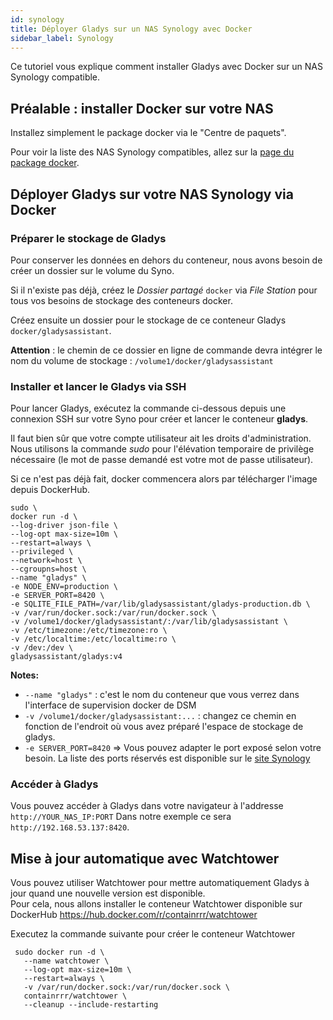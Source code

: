 ```yaml
---
id: synology
title: Déployer Gladys sur un NAS Synology avec Docker
sidebar_label: Synology
---
```


Ce tutoriel vous explique comment installer Gladys avec Docker sur un NAS Synology compatible.

## Préalable : installer Docker sur votre NAS

Installez simplement le package docker via le "Centre de paquets".

Pour voir la liste des NAS Synology compatibles, allez sur la [page du package docker](https://www.synology.com/fr-fr/dsm/packages/Docker).

## Déployer Gladys sur votre NAS Synology via Docker

### Préparer le stockage de Gladys

Pour conserver les données en dehors du conteneur, nous avons besoin de créer un dossier sur le volume du Syno.

Si il n'existe pas déjà, créez le _Dossier partagé_ `docker` via _File Station_ pour tous vos besoins de stockage des conteneurs docker.

Créez ensuite un dossier pour le stockage de ce conteneur Gladys `docker/gladysassistant`.

**Attention** : le chemin de ce dossier en ligne de commande devra intégrer le nom du volume de stockage : `/volume1/docker/gladysassistant`

### Installer et lancer le Gladys via SSH

Pour lancer Gladys, exécutez la commande ci-dessous depuis une connexion SSH sur votre Syno pour créer et lancer le conteneur **gladys**.

Il faut bien sûr que votre compte utilisateur ait les droits d'administration. Nous utilisons la commande _sudo_ pour l'élévation temporaire de privilège nécessaire (le mot de passe demandé est votre mot de passe utilisateur).

Si ce n'est pas déjà fait, docker commencera alors par télécharger l'image depuis DockerHub.

```
sudo \
docker run -d \
--log-driver json-file \
--log-opt max-size=10m \
--restart=always \
--privileged \
--network=host \
--cgroupns=host \
--name "gladys" \
-e NODE_ENV=production \
-e SERVER_PORT=8420 \
-e SQLITE_FILE_PATH=/var/lib/gladysassistant/gladys-production.db \
-v /var/run/docker.sock:/var/run/docker.sock \
-v /volume1/docker/gladysassistant/:/var/lib/gladysassistant \
-v /etc/timezone:/etc/timezone:ro \
-v /etc/localtime:/etc/localtime:ro \
-v /dev:/dev \
gladysassistant/gladys:v4
```

**Notes:**

- `--name "gladys"` : c'est le nom du conteneur que vous verrez dans l'interface de supervision docker de DSM
- `-v /volume1/docker/gladysassistant:...` : changez ce chemin en fonction de l'endroit où vous avez préparé l'espace de stockage de gladys.
- `-e SERVER_PORT=8420` => Vous pouvez adapter le port exposé selon votre besoin. La liste des ports réservés est disponible sur le [site Synology](https://kb.synology.com/fr-fr/DSM/tutorial/What_network_ports_are_used_by_Synology_services)

### Accéder à Gladys

Vous pouvez accéder à Gladys dans votre navigateur à l'addresse `http://YOUR_NAS_IP:PORT`
Dans notre exemple ce sera `http://192.168.53.137:8420`.

## Mise à jour automatique avec Watchtower

Vous pouvez utiliser Watchtower pour mettre automatiquement Gladys à jour quand une nouvelle version est disponible.  
Pour cela, nous allons installer le conteneur Watchtower disponible sur DockerHub https://hub.docker.com/r/containrrr/watchtower

Executez la commande suivante pour créer le conteneur Watchtower

```
 sudo docker run -d \
   --name watchtower \
   --log-opt max-size=10m \
   --restart=always \
   -v /var/run/docker.sock:/var/run/docker.sock \
   containrrr/watchtower \
   --cleanup --include-restarting
```
